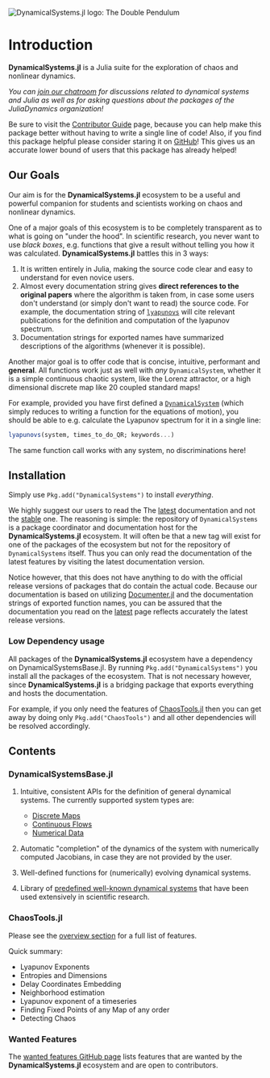 ![DynamicalSystems.jl logo: The Double Pendulum](https://i.imgur.com/nFQFdB0.gif)

# Introduction
**DynamicalSystems.jl** is a Julia suite for the exploration of chaos and nonlinear dynamics.

*You
can [join our chatroom](https://gitter.im/JuliaDynamics/Lobby) for discussions related
to dynamical systems and Julia as well as for asking questions about the packages of the
JuliaDynamics organization!*

Be sure to visit the [Contributor Guide](contributors_guide) page, because you can
help make this package better without having to write a single line of code!
Also, if you find this package helpful please consider staring it on [GitHub](https://github.com/JuliaDynamics/DynamicalSystems.jl)! This gives us an
accurate lower bound of users that this package has already helped!

## Our Goals
Our aim is for the **DynamicalSystems.jl** ecosystem to be a useful and powerful companion for students and scientists working on chaos and nonlinear dynamics.

One of a major goals of this ecosystem is to be completely transparent as to what is
going on "under the hood". In scientific research, you never want to use *black boxes*,
e.g. functions that give a result without telling you how it was calculated. **DynamicalSystems.jl** battles this in 3 ways:

1. It is written entirely in Julia,
   making the source code clear and easy to understand for even novice users.
2. Almost every documentation string gives
   **direct references to the original papers** where the algorithm is taken from, in case some users don't understand (or simply don't want to read) the source code. For example,
   the documentation string of [`lyapunovs`](@ref) will cite relevant publications for the definition and computation of the lyapunov spectrum.
3. Documentation strings
   for exported names have summarized descriptions of the algorithms (whenever
   it is possible).

Another major goal is to offer code that is concise, intuitive, performant and **general**.
All functions work just as well with *any* `DynamicalSystem`, whether it is a simple
continuous chaotic system, like the Lorenz attractor, or a high dimensional discrete
map like 20 coupled standard maps!

For example, provided you have first defined a [`DynamicalSystem`](definition/general)
(which simply reduces to writing a function for the equations of motion),
you should be able to e.g. calculate the Lyapunov spectrum for it
in a single line:
```julia
lyapunovs(system, times_to_do_QR; keywords...)
```
The same function call works with any system, no discriminations here!

## Installation
Simply use `Pkg.add("DynamicalSystems")` to install *everything*.

We highly suggest our users to read the The  [latest](https://JuliaDynamics.github.io/DynamicalSystems.jl/latest) documentation
and not the [stable](https://JuliaDynamics.github.io/DynamicalSystems.jl/stable) one.
The reasoning is simple: the repository of `DynamicalSystems` is a package coordinator
and documentation host for the **DynamicalSystems.jl** ecosystem. It will often be
that a new tag will exist for one of the packages of the ecosystem but not for the repository of `DynamicalSystems` itself. Thus you can only read the documentation of the latest features by visiting the latest documentation version.

Notice however, that this does not have anything to do with the official release versions
of packages that do contain the actual code. Because our documentation is based on utilizing [Documenter.jl](https://github.com/JuliaDocs/Documenter.jl) and the documentation strings of exported function names, you can be assured that the documentation you read on the [latest](https://JuliaDynamics.github.io/DynamicalSystems.jl/latest) page reflects accurately the latest release versions.

### Low Dependency usage
All packages of the **DynamicalSystems.jl** ecosystem have a dependency on DynamicalSystemsBase.jl. By running `Pkg.add("DynamicalSystems")` you install all the packages of the ecosystem.
That is not necessary however, since **DynamicalSystems.jl** is a bridging package
that exports everything and hosts the documentation.

For example, if you only need the features of [ChaosTools.jl](chaos/overview) then
you can get away by doing only `Pkg.add("ChaosTools")` and all other dependencies
will be resolved accordingly.

## Contents

### DynamicalSystemsBase.jl

1. Intuitive, consistent APIs for the definition of general dynamical systems. The currently supported system types are:
    * [Discrete Maps](definition/discrete)
    * [Continuous Flows](definition/continuous)
    * [Numerical Data](definition/dataset)

2. Automatic "completion" of the dynamics of the system with numerically computed Jacobians, in case they are not provided by the user.
4. Well-defined functions for (numerically) evolving dynamical systems.
6. Library of [predefined well-known dynamical systems](definition/predefined) that have been used extensively in scientific research.

### ChaosTools.jl
Please see the [overview section](chaos/overview) for a full list of features.

Quick summary:

* Lyapunov Exponents
* Entropies and Dimensions
* Delay Coordinates Embedding
* Neighborhood estimation
* Lyapunov exponent of a timeseries
* Finding Fixed Points of any Map of any order
* Detecting Chaos

### Wanted Features
The [wanted features GitHub page](https://github.com/JuliaDynamics/DynamicalSystems.jl/issues?utf8=%E2%9C%93&q=is%3Aissue%20is%3Aopen%20label%3Awanted_feature) lists features that are wanted by the **DynamicalSystems.jl** ecosystem and are open to contributors.
